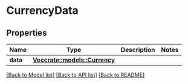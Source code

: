 # CurrencyData

## Properties

Name | Type | Description | Notes
------------ | ------------- | ------------- | -------------
**data** | [**Vec<crate::models::Currency>**](Currency.md) |  | 

[[Back to Model list]](../README.md#documentation-for-models) [[Back to API list]](../README.md#documentation-for-api-endpoints) [[Back to README]](../README.md)


